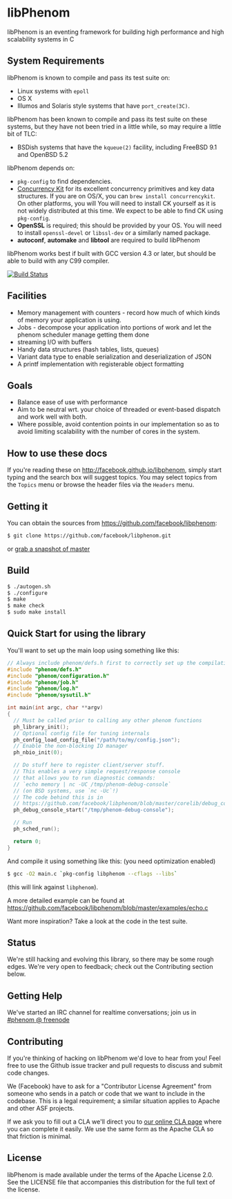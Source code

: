 # libPhenom

libPhenom is an eventing framework for building high performance and high
scalability systems in C

## System Requirements

libPhenom is known to compile and pass its test suite on:

 * Linux systems with `epoll`
 * OS X
 * Illumos and Solaris style systems that have `port_create(3C)`.

libPhenom has been known to compile and pass its test suite on these
systems, but they have not been tried in a little while, so may require
a little bit of TLC:

 * BSDish systems that have the `kqueue(2)` facility, including
   FreeBSD 9.1 and OpenBSD 5.2

libPhenom depends on:

 * `pkg-config` to find dependencies.
 * [Concurrency Kit](http://concurrencykit.org/) for its excellent
   concurrency primitives and key data structures.
   If you are on OS/X, you can `brew install concurrencykit`.
   On other platforms, you will You will need to install
   CK yourself as it is not widely distributed at this time.
   We expect to be able to find CK using `pkg-config`.
 * **OpenSSL** is required; this should be provided by your OS.
   You will need to install `openssl-devel` or `libssl-dev` or a similarly
   named package.
 * **autoconf**, **automake** and **libtool** are required to build libPhenom

libPhenom works best if built with GCC version 4.3 or later, but should
be able to build with any C99 compiler.

[![Build Status](https://travis-ci.org/facebook/libphenom.png)](https://travis-ci.org/facebook/libphenom)

## Facilities

 * Memory management with counters - record how much of which kinds
   of memory your application is using.
 * Jobs - decompose your application into portions of work
   and let the phenom scheduler manage getting them done
 * streaming I/O with buffers
 * Handy data structures (hash tables, lists, queues)
 * Variant data type to enable serialization and deserialization of
   JSON
 * A printf implementation with registerable object formatting

## Goals

 * Balance ease of use with performance
 * Aim to be neutral wrt. your choice of threaded or event-based dispatch
   and work well with both.
 * Where possible, avoid contention points in our implementation so as to
   avoid limiting scalability with the number of cores in the system.

## How to use these docs

If you're reading these on http://facebook.github.io/libphenom, simply start
typing and the search box will suggest topics.  You may select topics from the
`Topics` menu or browse the header files via the `Headers` menu.

## Getting it

You can obtain the sources from https://github.com/facebook/libphenom:

```bash
$ git clone https://github.com/facebook/libphenom.git
```

or [grab a snapshot of master](https://github.com/facebook/libphenom/archive/master.zip)



## Build

```bash
$ ./autogen.sh
$ ./configure
$ make
$ make check
$ sudo make install
```

## Quick Start for using the library

You'll want to set up the main loop using something like this:

```c
// Always include phenom/defs.h first to correctly set up the compilation env
#include "phenom/defs.h"
#include "phenom/configuration.h"
#include "phenom/job.h"
#include "phenom/log.h"
#include "phenom/sysutil.h"

int main(int argc, char **argv)
{
  // Must be called prior to calling any other phenom functions
  ph_library_init();
  // Optional config file for tuning internals
  ph_config_load_config_file("/path/to/my/config.json");
  // Enable the non-blocking IO manager
  ph_nbio_init(0);

  // Do stuff here to register client/server stuff.
  // This enables a very simple request/response console
  // that allows you to run diagnostic commands:
  // `echo memory | nc -UC /tmp/phenom-debug-console`
  // (on BSD systems, use `nc -Uc`!)
  // The code behind this is in
  // https://github.com/facebook/libphenom/blob/master/corelib/debug_console.c
  ph_debug_console_start("/tmp/phenom-debug-console");

  // Run
  ph_sched_run();

  return 0;
}
```

And compile it using something like this: (you need optimization enabled)

```bash
$ gcc -O2 main.c `pkg-config libphenom --cflags --libs`
```

(this will link against `libphenom`).

A more detailed example can be found at https://github.com/facebook/libphenom/blob/master/examples/echo.c

Want more inspiration?  Take a look at the code in the test suite.

## Status

We're still hacking and evolving this library, so there may be some rough
edges.  We're very open to feedback; check out the Contributing section
below.

## Getting Help

We've started an IRC channel for realtime conversations; join us in
[#phenom @ freenode](irc://#phenom@chat.freenode.net/)

## Contributing

If you're thinking of hacking on libPhenom we'd love to hear from you!
Feel free to use the Github issue tracker and pull requests to discuss and
submit code changes.

We (Facebook) have to ask for a "Contributor License Agreement" from someone
who sends in a patch or code that we want to include in the codebase.  This is
a legal requirement; a similar situation applies to Apache and other ASF
projects.

If we ask you to fill out a CLA we'll direct you to [our online CLA
page](https://developers.facebook.com/opensource/cla) where you can complete it
easily.  We use the same form as the Apache CLA so that friction is minimal.

## License

libPhenom is made available under the terms of the Apache License 2.0.  See the
LICENSE file that accompanies this distribution for the full text of the
license.


